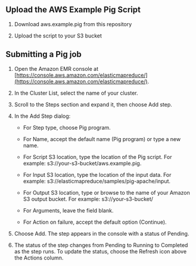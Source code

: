 ## Upload the AWS Example Pig Script

1. Download aws.example.pig from this repository

2. Upload the script to your S3 bucket


## Submitting a Pig job

1. Open the Amazon EMR console at [https://console.aws.amazon.com/elasticmapreduce/](https://console.aws.amazon.com/elasticmapreduce/).

2. In the Cluster List, select the name of your cluster.

3. Scroll to the Steps section and expand it, then choose Add step.

4. In the Add Step dialog:

   * For Step type, choose Pig program.

   * For Name, accept the default name (Pig program) or type a new name.

   * For Script S3 location, type the location of the Pig script. For example: s3://your-s3-bucket/aws.example.pig.

   * For Input S3 location, type the location of the input data. For example: s3://elasticmapreduce/samples/pig-apache/input.

   * For Output S3 location, type or browse to the name of your Amazon S3 output bucket. For example: s3://your-s3-bucket/

   * For Arguments, leave the field blank.

   * For Action on failure, accept the default option (Continue).

5. Choose Add. The step appears in the console with a status of Pending.

6. The status of the step changes from Pending to Running to Completed as the step runs. To update the status, choose the Refresh icon above the Actions column.

